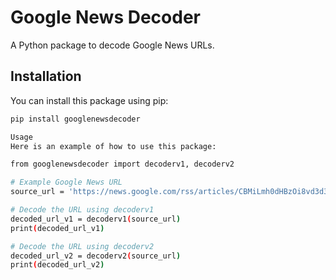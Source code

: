 # Google News Decoder

A Python package to decode Google News URLs.

## Installation

You can install this package using pip:

```bash
pip install googlenewsdecoder

Usage
Here is an example of how to use this package:

from googlenewsdecoder import decoderv1, decoderv2

# Example Google News URL
source_url = 'https://news.google.com/rss/articles/CBMiLmh0dHBzOi8vd3d3LmJiYy5jb20vbmV3cy9hcnRpY2xlcy9jampqbnhkdjE4OG_SATJodHRwczovL3d3dy5iYmMuY29tL25ld3MvYXJ0aWNsZXMvY2pqam54ZHYxODhvLmFtcA?oc=5'

# Decode the URL using decoderv1
decoded_url_v1 = decoderv1(source_url)
print(decoded_url_v1)

# Decode the URL using decoderv2
decoded_url_v2 = decoderv2(source_url)
print(decoded_url_v2)

